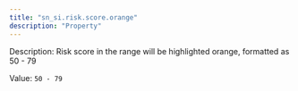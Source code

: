 ```yaml
---
title: "sn_si.risk.score.orange"
description: "Property"
---
```


Description: Risk score in the range will be highlighted orange, formatted as 50 - 79

Value: `50 - 79`